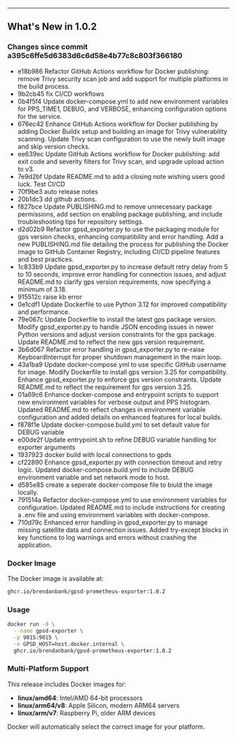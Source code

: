 ----------------------------------------
## What's New in 1.0.2

### Changes since commit a395c6ffe5d6383d6c6d58e4b77c8c803f366180

- e18b986 Refactor GitHub Actions workflow for Docker publishing: remove Trivy security scan job and add support for multiple platforms in the build process.
- 9b2cb45 fix CI/CD workflows
- 0b4f5f4 Update docker-compose.yml to add new environment variables for PPS_TIME1, DEBUG, and VERBOSE, enhancing configuration options for the service.
- 676ec42 Enhance GitHub Actions workflow for Docker publishing by adding Docker Buildx setup and building an image for Trivy vulnerability scanning. Update Trivy scan configuration to use the newly built image and skip version checks.
- ee639ec Update GitHub Actions workflow for Docker publishing: add exit code and severity filters for Trivy scan, and upgrade upload action to v3.
- 7e9d2bf Update README.md to add a closing note wishing users good luck. Test CI/CD
- 70f9be3 auto release notes
- 20b1dc3 dd github actions.
- f827bce Update PUBLISHING.md to remove unnecessary package permissions, add section on enabling package publishing, and include troubleshooting tips for repository settings.
- d2d02b9 Refactor gpsd_exporter.py to use the packaging module for gps version checks, enhancing compatibility and error handling. Add a new PUBLISHING.md file detailing the process for publishing the Docker image to GitHub Container Registry, including CI/CD pipeline features and best practices.
- 1c833b9 Update gpsd_exporter.py to increase default retry delay from 5 to 10 seconds, improve error handling for connection issues, and adjust README.md to clarify gps version requirements, now specifying a minimum of 3.18.
- 915512c raise kb error
- 0e1cdf1 Update Dockerfile to use Python 3.12 for improved compatibility and performance.
- 79e067c Update Dockerfile to install the latest gps package version. Modify gpsd_exporter.py to handle JSON encoding issues in newer Python versions and adjust version constraints for the gps package. Update README.md to reflect the new gps version requirement.
- 3b6d067 Refactor error handling in gpsd_exporter.py to re-raise KeyboardInterrupt for proper shutdown management in the main loop.
- 43a1ba9 Update docker-compose.yml to use specific GitHub username for image. Modify Dockerfile to install gps version 3.25 for compatibility. Enhance gpsd_exporter.py to enforce gps version constraints. Update README.md to reflect the requirement for gps version 3.25.
- 01a69c6 Enhance docker-compose and entrypoint scripts to support new environment variables for verbose output and PPS histogram. Updated README.md to reflect changes in environment variable configuration and added details on enhanced features for local builds.
- f878f1e Update docker-compose.build.yml to set default value for DEBUG variable
- e00de2f Update entrypoint.sh to refine DEBUG variable handling for exporter arguments
- 1937923 docker build with local connections to gpds
- cf22890 Enhance gpsd_exporter.py with connection timeout and retry logic. Updated docker-compose.build.yml to include DEBUG environment variable and set network mode to host.
- d585e85 create a seperate docker-compose file to biuld the image locally.
- 791514a Refactor docker-compose.yml to use environment variables for configuration. Updated README.md to include instructions for creating a .env file and using environment variables with docker-compose.
- 710d79c Enhanced error handling in gpsd_exporter.py to manage missing satellite data and connection issues. Added try-except blocks in key functions to log warnings and errors without crashing the application.

### Docker Image

The Docker image is available at:
```bash
ghcr.io/brendanbank/gpsd-prometheus-exporter:1.0.2
```

### Usage

```bash
docker run -d \
  --name gpsd-exporter \
  -p 9015:9015 \
  -e GPSD_HOST=host.docker.internal \
  ghcr.io/brendanbank/gpsd-prometheus-exporter:1.0.2
```

### Multi-Platform Support

This release includes Docker images for:
- **linux/amd64**: Intel/AMD 64-bit processors
- **linux/arm64/v8**: Apple Silicon, modern ARM64 servers
- **linux/arm/v7**: Raspberry Pi, older ARM devices

Docker will automatically select the correct image for your platform.